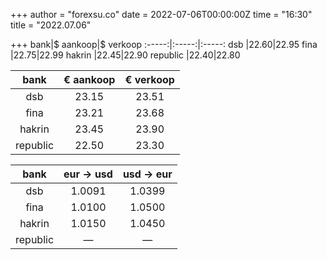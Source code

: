 +++
author = "forexsu.co"
date = 2022-07-06T00:00:00Z
time = "16:30"
title = "2022.07.06"

+++
bank|$ aankoop|$ verkoop
:-----:|:-----:|:-----:
dsb  |22.60|22.95
fina  |22.75|22.99
hakrin  |22.45|22.90
republic  |22.40|22.80

bank|€ aankoop|€ verkoop
:-----:|:-----:|:-----:
dsb  |23.15|23.51
fina  |23.21|23.68
hakrin  |23.45|23.90
republic  |22.50|23.30

bank|eur → usd|usd → eur
:-----:|:-----:|:-----:
dsb  |1.0091|1.0399
fina  |1.0100|1.0500
hakrin  |1.0150|1.0450
republic  |—|—

